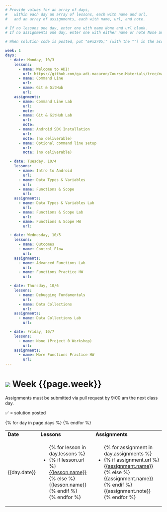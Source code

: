 ```yaml
---
# Provide values for an array of days,
#   within each day an array of lessons, each with name and url,
#   and an array of assignments, each with name, url, and note.

# If no lessons one day, enter one with name None and url blank.
# If no assignments one day, enter one with either name or note None and url blank.

# When solution code is posted, put "&#x2705;" (with the "") in the assignment's note.

week: 1
days:
  - date: Monday, 10/3
    lessons:
      - name: Welcome to ADI!
        url: https://github.com/ga-adi-macaron/Course-Materials/tree/master/lessons/orientation-materials/welcome-to-adi
      - name: Command Line
        url: 
      - name: Git & GitHub
        url: 
    assignments:
      - name: Command Line Lab
        url: 
        note: 
      - name: Git & GitHub Lab
        url: 
        note:
      - name: Android SDK Installation
        url: 
        note: (no deliverable)
      - name: Optional command line setup
        url:
        note: (no deliverable)

  - date: Tuesday, 10/4
    lessons:
      - name: Intro to Android
        url:
      - name: Data Types & Variables
        url:
      - name: Functions & Scope
        url:
    assignments:
      - name: Data Types & Variables Lab
        url:
      - name: Functions & Scope Lab
        url:
      - name: Functions & Scope HW
        url:

  - date: Wednesday, 10/5
    lessons:
      - name: Outcomes
      - name: Control Flow
        url:
    assignments:
      - name: Advanced Functions Lab
        url:
      - name: Functions Practice HW
        url:

  - date: Thursday, 10/6
    lessons:
      - name: Debugging Fundamentals
        url:
      - name: Data Collections
        url:
    assignments:
      - name: Data Collections Lab
        url:

  - date: Friday, 10/7
    lessons:
      - name: None (Project 0 Workshop)
        url:
    assignments:
      - name: More Functions Practice HW
        url:
---
```


# ![](https://ga-dash.s3.amazonaws.com/production/assets/logo-9f88ae6c9c3871690e33280fcf557f33.png) Week {{page.week}}

Assignments must be submitted via pull request by 9:00 am the next class day.

&#x2705; = solution posted

<table>
<tr><td><b>Date</b></td><td><b>Lessons</b></td><td><b>Assignments</b></td></tr>
{% for day in page.days %}
  <tr>
    <td>{{day.date}}</td>
    <td><ul>{% for lesson in day.lessons %}
      <li>{% if lesson.url %}
        <a href="{{lesson.url}}">{{lesson.name}}</a>
      {% else %}
        {{lesson.name}}
      {% endif %}</li>
    {% endfor %}</ul></td>
    <td><ul>{% for assignment in day.assignments %}
      <li>{% if assignment.url %}
        <a href="{{assignment.url}}">{{assignment.name}}</a>
      {% else %}
        {{assignment.name}}
      {% endif %}{{assignment.note}}</li>
    {% endfor %}</ul></td>
  </tr>
{% endfor %}
</table>
